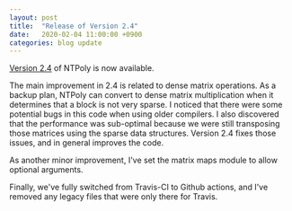 ```yaml
---
layout: post
title:  "Release of Version 2.4"
date:   2020-02-04 11:00:00 +0900
categories: blog update
---
```


[Version 2.4](/NTPoly/downloads) of NTPoly is now available.

The main improvement in 2.4 is related to dense matrix operations. As a backup
plan, NTPoly can convert to dense matrix multiplication when it determines that 
a block is not very sparse. I noticed that there were some potential bugs in 
this code when using older compilers. I also discovered that the performance 
was sub-optimal because we were still transposing those matrices using the 
sparse data structures. Version 2.4 fixes those issues, and in general improves
the code.

As another minor improvement, I've set the matrix maps module to allow optional
arguments.

Finally, we've fully switched from Travis-CI to Github actions, and I've
removed any legacy files that were only there for Travis.
